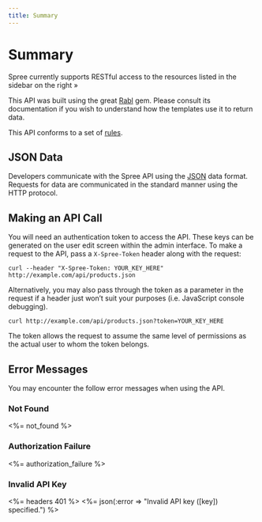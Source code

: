 ```yaml
---
title: Summary
---
```


# Summary

Spree currently supports RESTful access to the resources listed in the sidebar
on the right &raquo;

This API was built using the great [Rabl](https://github.com/nesquena/rabl) gem.
Please consult its documentation if you wish to understand how the templates use
it to return data.

This API conforms to a set of [rules](/v1/rules).

## JSON Data

Developers communicate with the Spree API using the [JSON](http://www.json.org) data format. Requests for data are communicated in the standard manner using the HTTP protocol.

## Making an API Call

You will need an authentication token to access the API. These keys can be generated on the user edit screen within the admin interface. To make a request to the API, pass a `X-Spree-Token` header along with the request:

    curl --header "X-Spree-Token: YOUR_KEY_HERE" http://example.com/api/products.json


Alternatively, you may also pass through the token as a parameter in the request if a header just won’t suit your purposes (i.e. JavaScript console debugging).

    curl http://example.com/api/products.json?token=YOUR_KEY_HERE

The token allows the request to assume the same level of permissions as the actual user to whom the token belongs.

## Error Messages

You may encounter the follow error messages when using the API.

### Not Found

<%= not_found %>

### Authorization Failure

<%= authorization_failure %>

### Invalid API Key

<%= headers 401 %>
<%= json(:error => "Invalid API key ([key]) specified.") %>
